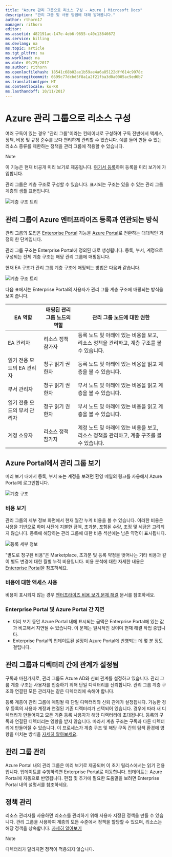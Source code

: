 ```yaml
---
title: "Azure 관리 그룹으로 리소스 구성 - Azure | Microsoft Docs"
description: "관리 그룹 및 사용 방법에 대해 알아봅니다."
author: rthorn17
manager: rithorn
editor: 
ms.assetid: 482191ac-147e-4eb6-9655-c40c13846672
ms.service: billing
ms.devlang: na
ms.topic: article
ms.tgt_pltfrm: na
ms.workload: na
ms.date: 09/25/2017
ms.author: rithorn
ms.openlocfilehash: 18541c68b02ae1b59ae4a6a85122dff614c9978c
ms.sourcegitcommit: 6699c77dcbd5f8a1a2f21fba3d0a0005ac9ed6b7
ms.translationtype: HT
ms.contentlocale: ko-KR
ms.lasthandoff: 10/11/2017
---
```

# <a name="organize-your-resources-with-azure-management-groups"></a>Azure 관리 그룹으로 리소스 구성 

여러 구독이 있는 경우 "관리 그룹"이라는 컨테이너로 구성하여 구독 전반에서 액세스, 정책, 비용 및 규정 준수를 보다 편리하게 관리할 수 있습니다. 예를 들어 만들 수 있는 리소스 종류를 제한하는 정책을 관리 그룹에 적용할 수 있습니다.

> [!Note]
> 이 기능은 현재 비공개 미리 보기로 제공됩니다. [여기서 등록](https://aka.ms/MGPreviewSignup)하여 등록을 미리 보기에 가입합니다.   
 


관리 그룹은 계층 구조로 구성할 수 있습니다. 표시되는 구조는 있을 수 있는 관리 그룹 계층의 샘플 표현입니다.


![계층 구조 트리](media/billing-enterprise-mgmt-groups/tree.png)



## <a name="how-management-groups-are-related-to-your-azure-enterprise-enrollment"></a>관리 그룹이 Azure 엔터프라이즈 등록과 연관되는 방식

관리 그룹의 도입은 [Enterprise Portal](https://ea.azure.com) 기능을 [Azure Portal](https://portal.azure.com)로 전환하는 대대적인 과정의 한 단계입니다.

관리 그룹 구조는 Enterprise Portal에 정의된 대로 생성됩니다. 등록, 부서, 계정으로 구성되는 전체 계층 구조는 해당 관리 그룹에 매핑됩니다. 

현재 EA 구조가 관리 그룹 계층 구조에 매핑되는 방법은 다음과 같습니다. 

![계층 구조 트리](media/billing-enterprise-mgmt-groups/tree2.png)

다음 표에서는 Enterprise Portal의 사용자가 관리 그룹 계층 구조에 매핑되는 방식을 보여 줍니다.

|    EA 역할                                       |    매핑된 관리 그룹 노드의 역할    |    관리 그룹 노드에 대한 권한                                                          |
|--------------------------------------------------|--------------------------------------------------|----------------------------------------------------------------------------------------------------|
|    EA 관리자                              |    리소스 정책 참가자                   |    등록 노드 및 아래에 있는 비용을 보고, 리소스 정책을 관리하고, 계층 구조를 볼 수 있습니다.    |
|    읽기 전용 모드의 EA 관리자            |    청구 읽기 권한자                                |    등록 노드 및 아래에 있는 비용을 읽고 계층을 볼 수 있습니다.                              |
|    부서 관리자                      |    청구 읽기 권한자                                |    부서 노드 및 아래에 있는 비용을 읽고 계층을 볼 수 있습니다.                                 |
|    읽기 전용 모드의 부서 관리자    |    청구 읽기 권한자                                |    부서 노드 및 아래에 있는 비용을 읽고 계층을 볼 수 있습니다.                                 |
|    계정 소유자                                 |    리소스 정책 참가자                   |    계정 노드 및 아래에 있는 비용을 보고, 리소스 정책을 관리하고, 계층 구조를 볼 수 있습니다.       |




## <a name="view-management-groups-in-the-azure-portal"></a>Azure Portal에서 관리 그룹 보기

미리 보기 내에서 등록, 부서 또는 계정을 보려면 환영 메일의 링크를 사용해서 Azure Portal에 로그인합니다.   

![계층 구조](media/billing-enterprise-mgmt-groups/hierarchy.png)

### <a name="viewing-costs"></a>비용 보기 
관리 그룹의 세부 정보 화면에서 현재 월간 누계 비용을 볼 수 있습니다. 이러한 비용은 사용을 기반으로 하며 사전에 지불한 금액, 초과분, 포함된 수량, 조정 및 세금은 고려되지 않습니다. 등록에 해당하는 관리 그룹에 대한 비용 섹션에는 남은 약정이 표시됩니다.  

![등록 세부 정보](media/billing-enterprise-mgmt-groups/enrollment.png)

 "별도로 청구된 비용"은 Marketplace, 초과분 및 등록 약정을 벗어나는 기타 비용과 같이 별도 변경에 대한 월별 누적 비용입니다.  비용 분석에 대한 자세한 내용은 [Enterprise Portal](https://ea.azure.com)을 참조하세요. 

### <a name="enabling-access-to-costs"></a>비용에 대한 액세스 사용
비용이 표시되지 않는 경우 [엔터프라이즈 비용 보기 문제 해결](https://aka.ms/enableazurecosts) 문서를 참조하세요.  

### <a name="delays-between-the-enterprise-portal-and-azure-portal"></a>Enterprise Portal 및 Azure Portal 간 지연 
* 미리 보기 동안 Azure Portal 내에 표시되는 금액은 Enterprise Portal에 있는 값과 비교해서 지연될 수 있습니다. 이 문제는 일시적인 것이며 현재 해결 작업 중입니다.
* Enterprise Portal의 업데이트된 설정이 Azure Portal에 반영되는 데 몇 분 정도 걸립니다. 

## <a name="management-groups-have-a-relationship-with-your-directory"></a>관리 그룹과 디렉터리 간에 관계가 설정됨   
구독과 마찬가지로, 관리 그룹도 Azure AD와 신뢰 관계를 설정하고 있습니다. 관리 그룹 계층 구조는 사용자를 인증하기 위해 단일 디렉터리를 신뢰합니다. 관리 그룹 계층 구조와 연결된 모든 관리자는 같은 디렉터리에 속해야 합니다. 

등록 계층이 관리 그룹에 매핑될 때 단일 디렉터리와 신뢰 관계가 설정됩니다. 가능한 경우 등록의 사용자 계정과 연결된 기존 디렉터리가 선택되어 있습니다. 경우에 따라 새 디렉터리가 만들어지고 모든 기존 등록 사용자가 해당 디렉터리에 초대됩니다. 등록의 구독과 연결된 디렉터리는 영향을 받지 않습니다. 따라서 계층 구조는 구독과 다른 디렉터리에 만들어질 수 있습니다. 이 프로세스가 계층 구조 및 해당 구독 간의 탐색 환경에 영향을 미치는 방식을 [자세히 알아보세요](billing-enterprise-mgmt-grp-find.md).

## <a name="administering-your-management-groups"></a>관리 그룹 관리
Azure Portal 내의 관리 그룹은 미리 보기로 제공되며 이 초기 릴리스에서는 읽기 전용입니다. 업데이트를 수행하려면 Enterprise Portal로 이동합니다. 업데이트는 Azure Portal에 자동으로 반영됩니다. 편집 및 추가에 필요한 도움말을 보려면 Enterprise Portal 내의 설명서를 참조하세요.   

## <a name="policy-management"></a>정책 관리
리소스 관리자를 사용하면 리소스를 관리하기 위해 사용자 지정된 정책을 만들 수 있습니다. 관리 그룹을 사용하여 계층의 모든 수준에서 정책을 할당할 수 있으며, 리소스는 해당 정책을 상속합니다.  [자세히 알아보기](https://go.microsoft.com/fwlink/?linkid=858942)

> [!Note]
> 디렉터리가 달라지면 정책이 적용되지 않습니다. 


